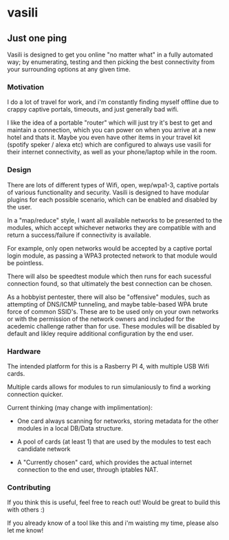 # vasili

## Just one ping

Vasili is designed to get you online "no matter what" in a fully automated way; by enumerating, testing and then picking the best connectivity from your surrounding options at any given time.

### Motivation

I do a lot of travel for work, and i'm constantly finding myself offline due to crappy captive portals, timeouts, and just generally bad wifi.

I like the idea of a portable "router" which will just try it's best to get and maintain a connection, which you can power on when you arrive at a new hotel and thats it. Maybe you even have other items in your travel kit (spotify speker / alexa etc) which are configured to always use vasili for their internet connectivity, as well as your phone/laptop while in the room.

### Design

There are lots of different types of Wifi, open, wep/wpa1-3, captive portals of various functionality and security. Vasili is designed to have modular plugins for each possible scenario, which can be enabled and disabled by the user.

In a "map/reduce" style, I want all available networks to be presented to the modules, which accept whichever networks they are compatible with and return a success/failure if connectivity is available.

For example, only open networks would be accepted by a captive portal login module, as passing a WPA3 protected network to that module would be pointless.

There will also be speedtest module which then runs for each sucessful connection found, so that ultimately the best connection can be chosen.

As a hobbyist pentester, there will also be "offensive" modules, such as attempting of DNS/ICMP tunneling, and maybe table-based WPA brute force of common SSID's. These are to be used only on your own networks or with the permission of the network owners and included for the acedemic challenge rather than for use. These modules will be disabled by default and likley require additional configuration by the end user.

### Hardware

The intended platform for this is a Rasberry PI 4, with multiple USB Wifi cards.

Multiple cards allows for modules to run simulaniously to find a working connection quicker.

Current thinking (may change with implimentation):

- One card always scanning for networks, storing metadata for the other modules in a local DB/Data structure.

- A pool of cards (at least 1) that are used by the modules to test each candidate network

- A "Currently chosen" card, which provides the actual internet connection to the end user, through iptables NAT.

### Contributing

If you think this is useful, feel free to reach out! Would be great to build this with others :)

If you already know of a tool like this and i'm waisting my time, please also let me know!
